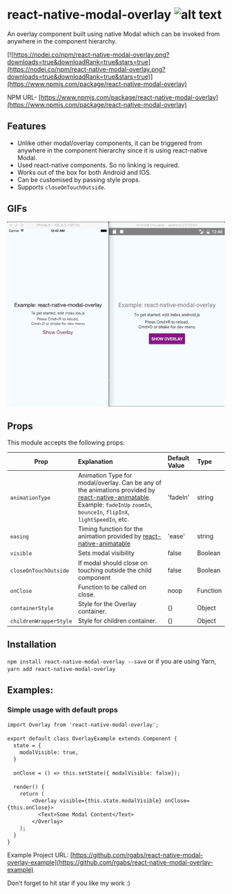# react-native-modal-overlay ![alt text](https://img.shields.io/npm/dm/react-native-modal-overlay.svg)
An overlay component built using native Modal which can be invoked from anywhere in the component hierarchy.

[![https://nodei.co/npm/react-native-modal-overlay.png?downloads=true&downloadRank=true&stars=true](https://nodei.co/npm/react-native-modal-overlay.png?downloads=true&downloadRank=true&stars=true)](https://www.npmjs.com/package/react-native-modal-overlay)

NPM URL- [https://www.npmjs.com/package/react-native-modal-overlay](https://www.npmjs.com/package/react-native-modal-overlay)
## Features
- Unlike other modal/overlay components, it can be triggered from anywhere in the component hierarchy since it is using react-native Modal.
- Used react-native components. So no linking is required.
- Works out of the box for both Android and IOS.
- Can be customised by passing style props.
- Supports `closeOnTouchOutside`.

## GIFs

![Full GIF](./gifs/demo.gif "Full GIF")

## Props

This module accepts the following props:

| Prop   |Explanation| Default Value      |Type |
|----------|:------------------|:--------------|:--------------|
|`animationType`|Animation Type for modal/overlay. Can be any of the animations provided by [react-native-animatable](https://github.com/oblador/react-native-animatable). Example: `fadeInUp` `zoomIn`, `bounceIn`, `flipInX`, `lightSpeedIn`, etc.|'fadeIn'|string|
|`easing`|Timing function for the animation provided by [react-native-animatable](https://github.com/oblador/react-native-animatable)|'ease'|string|
|`visible`|Sets modal visibility|false|Boolean|
|`closeOnTouchOutside`|If modal should close on touching outside the child component|false|Boolean|
|`onClose`|Function to be called on close.|noop|Function|
|`containerStyle`|Style for the Overlay container.|{}|Object|
|`childrenWrapperStyle`| Style for children container.|{}|Object|


## Installation
`npm install react-native-modal-overlay --save` or if you are using Yarn, `yarn add react-native-modal-overlay`

## Examples:

### Simple usage with default props
```
import Overlay from 'react-native-modal-overlay';

export default class OverlayExample extends Component {
  state = {
    modalVisible: true, 
  }
  
  onClose = () => this.setState({ modalVisible: false});
  
  render() {
    return (
        <Overlay visible={this.state.modalVisible} onClose={this.onClose}>
          <Text>Some Modal Content</Text>
        </Overlay>
    );
  }
}

```

Example Project URL: [https://github.com/rgabs/react-native-modal-overlay-example](https://github.com/rgabs/react-native-modal-overlay-example)

Don’t forget to hit star if you like my work :)
